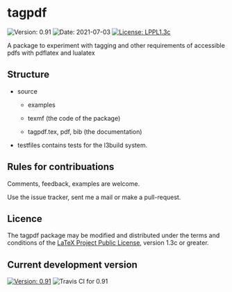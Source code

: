 # tagpdf

![Version: 0.91](https://img.shields.io/badge/current_version-0.91-blue.svg?style=flat-square)
![Date: 2021-07-03](https://img.shields.io/badge/date-2021--07--03-blue.svg?style=flat-square)
[![License: LPPL1.3c ](https://img.shields.io/badge/license-LPPL1.3c-blue.svg?style=flat-square)](https://ctan.org/license/lppl1.3c)

A package to experiment with tagging and other requirements of accessible pdfs with pdflatex and lualatex


##  Structure

- source
    - examples
    - texmf (the code of the package)
     
    - tagpdf.tex, pdf, bib (the documentation)
    
- testfiles contains tests for the l3build system. 
      
## Rules for contribuations

Comments, feedback, examples are welcome. 

Use the issue tracker, sent me a mail or make a pull-request.

## Licence

The tagpdf package may be modified and distributed under the terms and conditions of the 
[LaTeX Project Public License](https://www.latex-project.org/lppl/), version 1.3c or greater.
 
## Current development version

[![Version: 0.91](https://img.shields.io/badge/version-0.91-blue.svg?style=flat-square)](https://travis-ci.com/u-fischer/tagpdf/)
![Travis CI for 0.91](https://img.shields.io/travis/com/u-fischer/tagpdf/master.svg?style=flat-square)



